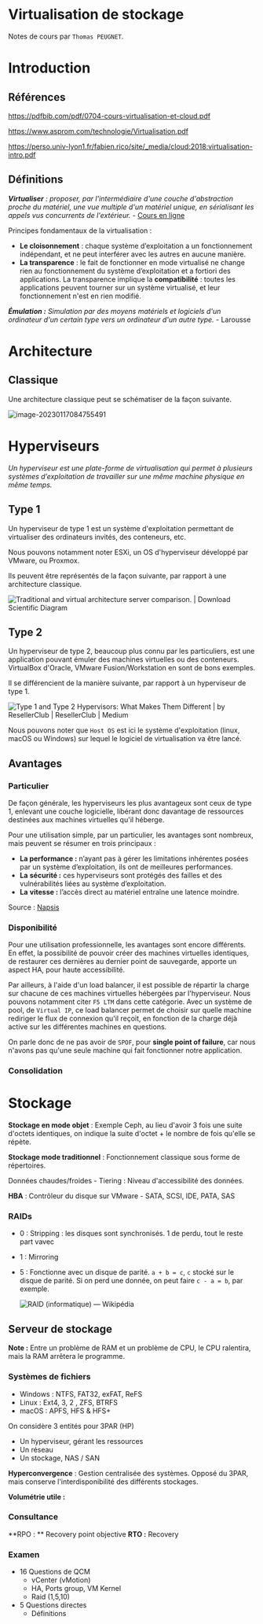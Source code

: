 # Virtualisation de stockage

Notes de cours par `Thomas PEUGNET`.

# Introduction

## Références

https://pdfbib.com/pdf/0704-cours-virtualisation-et-cloud.pdf

https://www.asprom.com/technologie/Virtualisation.pdf

https://perso.univ-lyon1.fr/fabien.rico/site/_media/cloud:2018:virtualisation-intro.pdf

## Définitions

***Virtualiser** : proposer, par l'intermédiaire d'une couche d'abstraction proche du matériel, une vue multiple d'un matériel unique, en sérialisant les appels vus concurrents de l'extérieur.* - [Cours en ligne](https://perso.univ-lyon1.fr/fabien.rico/site/_media/cloud:2018:virtualisation-intro.pdf)

Principes fondamentaux de la virtualisation :

- **Le cloisonnement** : chaque système d’exploitation a un fonctionnement indépendant, et ne peut interférer avec les autres en aucune manière.
- **La transparence** : le fait de fonctionner en mode virtualisé ne change rien au fonctionnement du système d’exploitation et a fortiori des applications. La transparence implique la **compatibilité** : toutes les applications peuvent tourner sur un système virtualisé, et leur fonctionnement n'est en rien modifié. 

***Émulation :** Simulation par des moyens matériels et logiciels d'un ordinateur d'un certain type vers un ordinateur d'un autre type.* - Larousse

# Architecture

## Classique

Une architecture classique peut se schématiser de la façon suivante.

![image-20230117084755491](imgs/image-20230117084755491.png)



# Hyperviseurs

*Un hyperviseur est une plate-forme de virtualisation qui permet à plusieurs systèmes d’exploitation de travailler sur une même machine physique en même temps.*

## Type 1

Un hyperviseur de type 1 est un système d'exploitation permettant de virtualiser des ordinateurs invités, des conteneurs, etc.

Nous pouvons notamment noter ESXi, un OS d'hyperviseur développé par VMware, ou Proxmox.

Ils peuvent être représentés de la façon suivante, par rapport à une architecture classique.

![Traditional and virtual architecture server comparison. | Download  Scientific Diagram](https://www.researchgate.net/publication/348528986/figure/fig1/AS:980473941606402@1610774612842/Traditional-and-virtual-architecture-server-comparison.jpg)



## Type 2

Un hyperviseur de type 2, beaucoup plus connu par les particuliers, est une application pouvant émuler des machines virtuelles ou des conteneurs. VirtualBox d'Oracle, VMware Fusion/Workstation en sont de bons exemples.

Il se différencient de la manière suivante, par rapport à un hyperviseur de type 1.

![Type 1 and Type 2 Hypervisors: What Makes Them Different | by ResellerClub  | ResellerClub | Medium](https://miro.medium.com/max/1400/0*uOG3TpWM2BlBYkbg)

Nous pouvons noter que `Host OS` est ici le système d'exploitation (linux, macOS ou Windows) sur lequel le logiciel de virtualisation va être lancé.

## Avantages

### Particulier

De façon générale, les hyperviseurs les plus avantageux sont ceux de type 1, enlevant une couche logicielle, libérant donc davantage de ressources destinées aux machines virtuelles qu'il héberge.

Pour une utilisation simple, par un particulier, les avantages sont nombreux, mais peuvent se résumer en trois principaux :

- **La performance :** n’ayant pas à gérer les limitations inhérentes posées par un système d’exploitation, ils ont de meilleures performances.
- **La** **sécurité :** ces hyperviseurs sont protégés des failles et des vulnérabilités liées au système d’exploitation.
- **La** **vitesse :** l’accès direct au matériel entraîne une latence moindre.

Source : [Napsis](https://www.napsis.fr/cloud-lexique/hyperviseur/)

### Disponibilité

Pour une utilisation professionnelle, les avantages sont encore différents. En effet, la possibilité de pouvoir créer des machines virtuelles identiques, de restaurer ces dernières au dernier point de sauvegarde, apporte un aspect HA, pour haute accessibilité. 

Par ailleurs, à l'aide d'un load balancer, il est possible de répartir la charge sur chacune de ces machines virtuelles hébergées par l'hyperviseur. Nous pouvons notamment citer `F5 LTM` dans cette catégorie. Avec un système de pool, de `Virtual IP`, ce load balancer permet de choisir sur quelle machine rediriger le flux de connexion qu'il reçoit, en fonction de la charge déjà active sur les différentes machines en questions.

On parle donc de ne pas avoir de `SPOF`, pour **single point of failure**, car nous n'avons pas qu'une seule machine qui fait fonctionner notre application.

### Consolidation

# Stockage

**Stockage en mode objet** : Exemple Ceph, au lieu d'avoir 3 fois une suite d'octets identiques, on indique la suite d'octet + le nombre de fois qu'elle se répète.

**Stockage mode traditionnel** : Fonctionnement classique sous forme de répertoires.

Données chaudes/froides - Tiering : Niveau d'accessibilité des données.

**HBA** : Contrôleur du disque sur VMware - SATA, SCSI, IDE, PATA, SAS

### RAIDs

- 0 : Stripping : les disques sont synchronisés. 1 de perdu, tout le reste part vavec

- 1 : Mirroring

- 5 : Fonctionne avec un disque de parité. `a + b = c`, `c` stocké sur le disque de parité. Si on perd une donnée, on peut faire `c - a = b`, par exemple.

  ![RAID (informatique) — Wikipédia](imgs/1200px-RAID_5.svg.png)

## Serveur de stockage

**Note :** Entre un problème de RAM et un problème de CPU, le CPU ralentira, mais la RAM arrêtera le programme.

### Systèmes de fichiers

- Windows : NTFS, FAT32, exFAT, ReFS
- Linux : Ext4, 3, 2 , ZFS, BTRFS
- macOS : APFS, HFS & HFS+

On considère 3 entités pour 3PAR (HP)

- Un hyperviseur, gérant les ressources
- Un réseau
- Un stockage, NAS / SAN

**Hyperconvergence** : Gestion centralisée des systèmes. Opposé du 3PAR, mais conserve l'interdisponibilité des différents stockages.

**Volumétrie utile :** 

### Consultance

**RPO : ** Recovery point  objective
**RTO :** Recovery

### Examen

- 16 Questions de QCM
  - vCenter (vMotion)
  - HA, Ports group, VM Kernel
  - Raid (1,5,10)
- 5 Questions directes
  - Définitions
